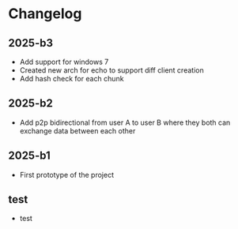 # Changelog

## 2025-b3
- Add support for windows 7
- Created new arch for echo to support diff client creation
- Add hash check for each chunk

## 2025-b2
- Add p2p bidirectional from user A to user B where they both can exchange data between each other 

## 2025-b1
- First prototype of the project

## test
- test
